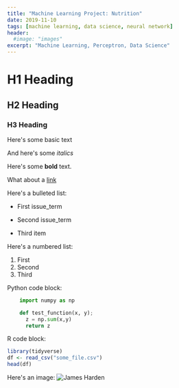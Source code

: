 ```yaml
---
title: "Machine Learning Project: Nutrition"
date: 2019-11-10
tags: [machine learning, data science, neural network]
header:
  #image: "images"
excerpt: "Machine Learning, Perceptron, Data Science"
---
```


# H1 Heading

## H2 Heading

### H3 Heading

Here's some basic text

And here's some *italics*

Here's some **bold** text.

What about a [link](https://github.com/vbaboyan)

Here's a bulleted list:
* First issue_term
+ Second issue_term
- Third item

Here's a numbered list:
1. First
2. Second
3. Third

Python code block:
```python
    import numpy as np

    def test_function(x, y);
      z = np.sum(x,y)
      return z
```

R code block:
```r
library(tidyverse)
df <- read_csv("some_file.csv")
head(df)
```

Here's an image:
<img src="{{ site.url }}{{site.baseurl }}/assets/images/Harden.png" alt="James Harden">
